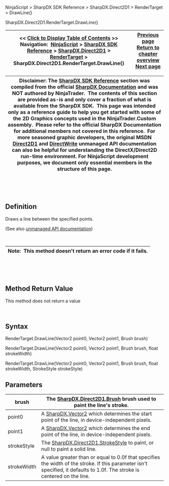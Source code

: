 ﻿


NinjaScript \> SharpDX SDK Reference \> SharpDX.Direct2D1 \> RenderTarget \> DrawLine()






















SharpDX.Direct2D1\.RenderTarget.DrawLine()







| \<\< [Click to Display Table of Contents](sharpdx_direct2d1_rendertarget_drawline.md) \>\> **Navigation:**     [NinjaScript](ninjascript-1.md) \> [SharpDX SDK Reference](sharpdx_sdk_reference-1.md) \> [SharpDX.Direct2D1](sharpdx_direct2d1-1.md) \> [RenderTarget](sharpdx_direct2d1_rendertarget-1.md) \> SharpDX.Direct2D1\.RenderTarget.DrawLine() | [Previous page](sharpdx_direct2d1_rendertarget_drawgeometry-1.md) [Return to chapter overview](sharpdx_direct2d1_rendertarget-1.md) [Next page](sharpdx_direct2d1_rendertarget_drawrectangle-1.md) |
| --- | --- |













| Disclaimer: The [SharpDX SDK Reference](sharpdx_sdk_reference-1.md) section was compiled from the official [SharpDX Documentation](http://sharpdx.org/) and was NOT authored by NinjaTrader.  The contents of this section are provided as\-is and only cover a fraction of what is available from the SharpDX SDK.  This page was intended only as a reference guide to help you get started with some of the 2D Graphics concepts used in the NinjaTrader.Custom assembly.  Please refer to the official SharpDX Documentation for additional members not covered in this reference.  For more seasoned graphic developers, the original MSDN [Direct2D1](https://msdn.microsoft.com/en-us/library/windows/desktop/dd370990.aspx) and [DirectWrite](https://msdn.microsoft.com/en-us/library/windows/desktop/dd368038.aspx) unmanaged API documentation can also be helpful for understanding the DirectX/Direct2D run\-time environment. For NinjaScript development purposes, we document only essential members in the structure of this page. |
| --- |



 


 


## Definition


Draws a line between the specified points.


(See also [unmanaged API documentation](http://msdn.microsoft.com/en-us/library/dd371895.aspx))


 




| Note:  This method doesn't return an error code if it fails. |
| --- |



 


 


## Method Return Value


This method does not return a value


 


## Syntax


RenderTarget.DrawLine(Vector2 point0, Vector2 point1, Brush brush)  

RenderTarget.DrawLine(Vector2 point0, Vector2 point1, Brush brush, float strokeWidth)  

RenderTarget.DrawLine(Vector2 point0, Vector2 point1, Brush brush, float strokeWidth, StrokeStyle strokeStyle)


## Parameters




| brush | The [SharpDX.Direct2D1\.Brush](sharpdx_direct2d1_brush-1.md) brush used to paint the line's stroke. |
| --- | --- |
| point0 | A [SharpDX.Vector2](sharpdx_vector2-1.md) which determines the start point of the line, in device\-independent pixels. |
| point1 | A [SharpDX.Vector2](sharpdx_vector2-1.md) which determines the end point of the line, in device\-independent pixels. |
| strokeStyle | The [SharpDX.Direct2D1\.StrokeStyle](sharpdx_direct2d1_strokestyle-1.md) to paint, or null to paint a solid line. |
| strokeWidth | A value greater than or equal to 0\.0f that specifies the width of the stroke. If this parameter isn't specified, it defaults to 1\.0f. The stroke is centered on the line. |









